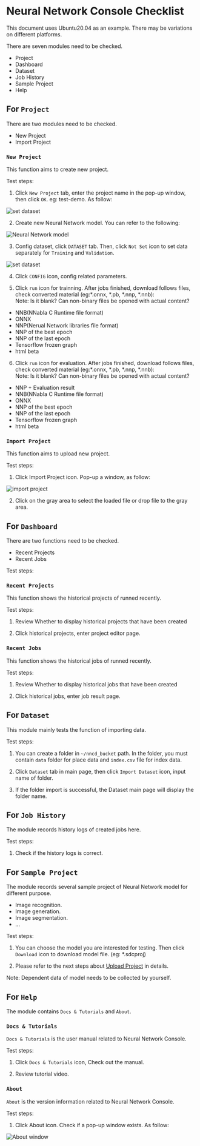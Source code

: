 # Neural Network Console Checklist

This document uses Ubuntu20.04 as an example. There may be variations on different platforms.

There are seven modules need to be checked.  
- Project  
- Dashboard   
- Dataset  
- Job History  
- Sample Project  
- Help  

## For `Project`  
    
There are two modules need to be checked.  
  
- New Project  
- Import Project  
  
### `New Project`  

This function aims to create new project.  

Test steps:

   
1. Click `New Project` tab, enter the project name in the pop-up window, then click `OK`.
 eg: test-demo. As follow:  
 
![set dataset](/docs/images/demo.png)


2. Create new Neural Network model. You can refer to the following:  
 
![Neural Network model](/docs/images/net-model.png)

 
3. Config dataset, click `DATASET` tab. Then, click `Not Set` icon to set data separately for `Training` and `Validation`.  
 
![set dataset](/docs/images/set-data.png)

 
4. Click `CONFIG` icon, config related parameters.
 

5. Click `run` icon for trainning. After jobs finished, download follows files, check converted material (eg:*.onnx, *.pb, *.nnp, *.nnb):  
 Note: Is it blank?  Can non-binary files be opened with actual content?
- NNB(NNabla C Runtime file format)
- ONNX
- NNP(Nerual Network libraries file format)
- NNP of the best epoch
- NNP of the last epoch
- Tensorflow frozen graph
- html beta

 

 
6. Click `run` icon for evaluation. After jobs finished, download follows files, check converted material (eg:*.onnx, *.pb, *.nnp, *.nnb):  
  Note: Is it blank?  Can non-binary files be opened with actual content?
- NNP + Evaluation result
- NNB(NNabla C Runtime file format)
- ONNX
- NNP of the best epoch
- NNP of the last epoch
- Tensorflow frozen graph
- html beta


### `Import Project`  

This function aims to upload new project.  

Test steps:  

 
 1. Click Import Project icon. Pop-up a window, as follow:
 
 ![import project](/docs/images/Upload.png)

 
 2. Click on the gray area to select the loaded file or drop file to the gray area.
 

## For `Dashboard`

There are two functions need to be checked. 
- Recent Projects 
- Recent Jobs 

Test steps:  

### `Recent Projects`  

This function shows the historical projects of runned recently.  

Test steps:  

 
 1. Review Whether to display historical projects that have been created
 
 
 2. Click historical projects, enter project editor page.
 

### `Recent Jobs`
This function shows the historical jobs of runned recently.  

Test steps:

 
 1. Review Whether to display historical jobs that have been created
 
 
 2. Click historical jobs, enter job result page.
 

## For `Dataset`

This module mainly tests the function of importing data.  

Test steps:

 
 1. You can create a folder in `~/nncd_bucket` path. In the folder, you must contain `data` folder for place data and `index.csv` file for index data.
 

 
 2. Click `Dataset` tab in main page, then click `Import Dataset` icon, input name of folder.   
 

 
 3. If the folder import is successful, the Dataset main page will display the folder name.   
 

## For `Job History`

The module records history logs of created jobs here.

Test steps: 

 
 1. Check if the history logs is correct.  
 

## For `Sample Project`  

The module records several sample project of Neural Network model for different purpose.  

 - Image recognition.
 - Image generation.
 - Image segmentation.
 - ...  

Test steps:

 
 1. You can choose the model you are interested for testing. Then click `Download` icon to download model file. (eg: *.sdcproj)

 2. Please refer to the next steps about [Upload Project](#upload-project) in details.
 
 Note: Dependent data of model needs to be collected by yourself.  
   

## For `Help`

The module contains `Docs & Tutorials` and `About`.  
### `Docs & Tutorials`

`Docs & Tutorials` is the user manual related to Neural Network Console.  

Test steps:  

 
 1. Click `Docs & Tutorials` icon, Check out the manual.
 
 
 2. Review tutorial video.
 

### `About`

`About` is the version information related to Neural Network Console.  

Test steps:  

 
 1. Click About icon. Check if a pop-up window exists. As follow:  
 
![About window](/docs/images/About.png)
